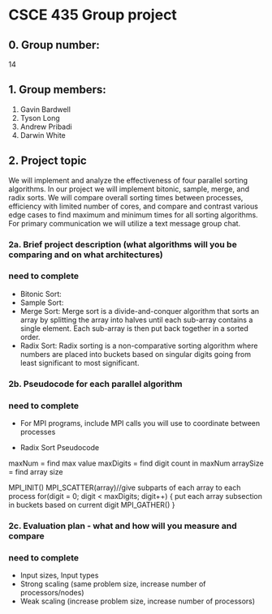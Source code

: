 # CSCE 435 Group project

## 0. Group number: 
14
## 1. Group members:
1. Gavin Bardwell
2. Tyson Long
3. Andrew Pribadi
4. Darwin White

## 2. Project topic
We will implement and analyze the effectiveness of four parallel sorting algorithms. In our project we will implement bitonic, sample, merge, and radix sorts. We will compare overall sorting times between processes, efficiency with limited number of cores, and compare and contrast various edge cases to find maximum and minimum times for all sorting algorithms. 
For primary communication we will utilize a text message group chat.    
### 2a. Brief project description (what algorithms will you be comparing and on what architectures)
### need to complete

- Bitonic Sort: 
- Sample Sort:
- Merge Sort: Merge sort is a divide-and-conquer algorithm that sorts an array by splitting the array into halves until each sub-array contains a single element. Each sub-array is then put back together in a sorted order.
- Radix Sort: Radix sorting is a non-comparative sorting algorithm where numbers are placed into buckets based on singular digits going from least significant to most significant.

### 2b. Pseudocode for each parallel algorithm
### need to complete

- For MPI programs, include MPI calls you will use to coordinate between processes


- Radix Sort Pseudocode

maxNum = find max value
maxDigits = find digit count in maxNum
arraySize = find array size

MPI_INIT()
MPI_SCATTER(array)//give subparts of each array to each process
for(digit = 0; digit < maxDigits; digit++) {
    put each array subsection in buckets based on current digit
    MPI_GATHER()
}

### 2c. Evaluation plan - what and how will you measure and compare
### need to complete
- Input sizes, Input types
- Strong scaling (same problem size, increase number of processors/nodes)
- Weak scaling (increase problem size, increase number of processors)
